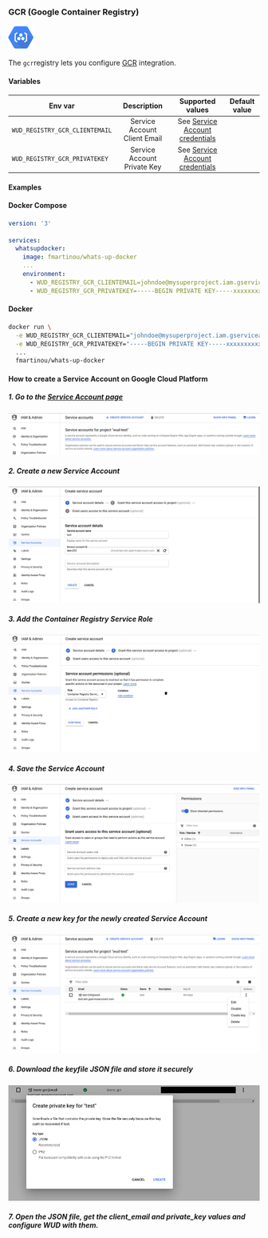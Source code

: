### GCR (Google Container Registry)
![logo](gcr.png)

The ```gcr```registry lets you configure [GCR](https://cloud.google.com/container-registry) integration.

#### Variables

| Env var                        | Description                   | Supported values                                                                                                    | Default value |
| ------------------------------ |:----------------------------:|:--------------------------------------------------------------------------------------------------------------------:|:-------------:| 
| `WUD_REGISTRY_GCR_CLIENTEMAIL` | Service Account Client Email | See [Service Account credentials](https://cloud.google.com/container-registry/docs/advanced-authentication#json-key) |               |
| `WUD_REGISTRY_GCR_PRIVATEKEY`  | Service Account Private Key  | See [Service Account credentials](https://cloud.google.com/container-registry/docs/advanced-authentication#json-key) |               |

#### Examples
<!-- tabs:start -->
#### **Docker Compose**
```yaml
version: '3'

services:
  whatsupdocker:
    image: fmartinou/whats-up-docker
    ...
    environment:
      - WUD_REGISTRY_GCR_CLIENTEMAIL=johndoe@mysuperproject.iam.gserviceaccount.com
      - WUD_REGISTRY_GCR_PRIVATEKEY=-----BEGIN PRIVATE KEY-----xxxxxxxxxxx\n-----END PRIVATE KEY-----\n 
```
#### **Docker**
```bash
docker run \
  -e WUD_REGISTRY_GCR_CLIENTEMAIL="johndoe@mysuperproject.iam.gserviceaccount.com" \
  -e WUD_REGISTRY_GCR_PRIVATEKEY="-----BEGIN PRIVATE KEY-----xxxxxxxxxxx\n-----END PRIVATE KEY-----\n" \
  ...
  fmartinou/whats-up-docker
```
<!-- tabs:end -->

#### How to create a Service Account on Google Cloud Platform

##### 1. Go to the&nbsp;[Service Account page](https://console.cloud.google.com/iam-admin/serviceaccounts)
![image](gcr_01.png)

##### 2. Create a new Service Account
![image](gcr_02.png)

##### 3. Add the Container Registry Service Role
![image](gcr_03.png)

##### 4. Save the Service Account 
![image](gcr_04.png)

##### 5. Create a new key for the newly created Service Account
![image](gcr_05.png)

##### 6. Download the keyfile JSON file and store it securely
![image](gcr_06.png)

##### 7. Open the JSON file, get the client_email and private_key values and configure WUD with them.
